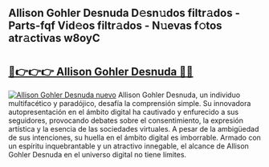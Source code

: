 ## Allison Gohler Desnuda D𝚎sn𝚞dos filtr𝚊dos - Parts-fqf Vid𝚎os filtr𝚊dos - N𝚞evas f𝚘tos atr𝚊ctivas w8oyC

# <h2><a href="http://mb06yr.tromn.icu/?c=Allison+Gohler+Desnuda">🔗👉👉👉 Allison Gohler Desnuda 🔗🔗</a></h2>

[![Allison Gohler Desnuda nuevo](https://i.imgur.com/pEAQMta.gif)](http://mb06yr.tromn.icu/?c=Allison+Gohler+Desnuda)
Allison Gohler Desnuda, un individuo multifacético y paradójico, desafía la comprensión simple. Su innovadora autopresentación en el ámbito digital ha cautivado y enfurecido a sus seguidores, provocando debates sobre el consentimiento, la expresión artística y la esencia de las sociedades virtuales. A pesar de la ambigüedad de sus intenciones, su huella en el ámbito digital es imborrable. Armado con un espíritu inquebrantable y un atractivo innegable, el alcance de Allison Gohler Desnuda en el universo digital no tiene límites.

